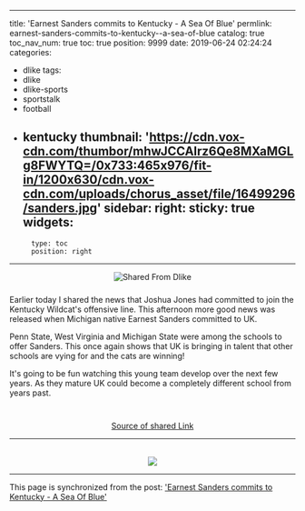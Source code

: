 
---
title: 'Earnest Sanders commits to Kentucky - A Sea Of Blue'
permlink: earnest-sanders-commits-to-kentucky--a-sea-of-blue
catalog: true
toc_nav_num: true
toc: true
position: 9999
date: 2019-06-24 02:24:24
categories:
- dlike
tags:
- dlike
- dlike-sports
- sportstalk
- football
- kentucky
thumbnail: 'https://cdn.vox-cdn.com/thumbor/mhwJCCAIrz6Qe8MXaMGLg8FWYTQ=/0x733:465x976/fit-in/1200x630/cdn.vox-cdn.com/uploads/chorus_asset/file/16499296/sanders.jpg'
sidebar:
    right:
        sticky: true
widgets:
    -
        type: toc
        position: right
---


<center><img src='https://cdn.vox-cdn.com/thumbor/mhwJCCAIrz6Qe8MXaMGLg8FWYTQ=/0x733:465x976/fit-in/1200x630/cdn.vox-cdn.com/uploads/chorus_asset/file/16499296/sanders.jpg' alt='Shared From Dlike' /></center>  

#####

 Earlier today I shared the news that Joshua Jones had committed to join the Kentucky Wildcat's offensive line. This afternoon more good news was released when Michigan native Earnest Sanders committed to UK.

Penn State, West Virginia and Michigan State were among the schools to offer Sanders. This once again shows that UK is bringing in talent that other schools are vying for and the cats are winning!

It's going to be fun watching this young team develop over the next few years. As they mature UK could become a completely different school from years past.  

#####

 <center><br><a href='https://www.aseaofblue.com/2019/6/23/18714723/earnest-sanders-kentucky-wildcats-penn-state-football-recruiting'>Source of shared Link</a><hr><br><a href='https://dlike.io/'><img src='https://dlike.io/images/dlike-logo.jpg'></a></center>

- - -

This page is synchronized from the post: ['Earnest Sanders commits to Kentucky - A Sea Of Blue'](https://steemit.com/@patrickulrich/earnest-sanders-commits-to-kentucky--a-sea-of-blue)
